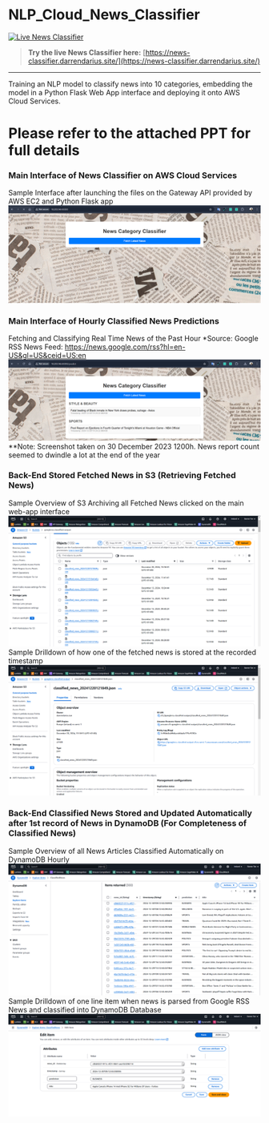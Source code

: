# NLP_Cloud_News_Classifier

[![Live News Classifier](https://img.shields.io/badge/Try%20it%20Live-News%20Classifier-blue?style=for-the-badge)](https://news-classifier.darrendarius.site/)

> **Try the live News Classifier here:** [https://news-classifier.darrendarius.site/](https://news-classifier.darrendarius.site/)

---

Training an NLP model to classify news into 10 categories, embedding the model in a Python Flask Web App interface and deploying it onto AWS Cloud Services.

# Please refer to the attached PPT for full details

### Main Interface of News Classifier on AWS Cloud Services
Sample Interface after launching the files on the Gateway API provided by AWS EC2 and Python Flask app
![Main Webapp Interface](Screenshots/Root_endpoint.png)

### Main Interface of Hourly Classified News Predictions
Fetching and Classifying Real Time News of the Past Hour
*Source: Google RSS News Feed: https://news.google.com/rss?hl=en-US&gl=US&ceid=US:en 
![Webapp Prediction Interface](Screenshots/Predict_endpoint.png)
**Note: Screenshot taken on 30 December 2023 1200h. News report count seemed to dwindle a lot at the end of the year

### Back-End Stored Fetched News in S3 (Retrieving Fetched News)
Sample Overview of S3 Archiving all Fetched News clicked on the main web-app interface
![S3 Overview](Screenshots/S3_overview.png)
Sample Drilldown of how one of the fetched news is stored at the recorded timestamp
![S3 Drilldown](Screenshots/S3_Drilldown_sample.png)

### Back-End Classified News Stored and Updated Automatically after 1st record of News in DynamoDB (For Completeness of Classified News)
Sample Overview of all News Articles Classified Automatically on DynamoDB Hourly
![DynamoDB Overview](Screenshots/DynamoDB_overview.png)
Sample Drilldown of one line item when news is parsed from Google RSS News and classified into DynamoDB Database
![DynamoDB Drilldown](Screenshots/DynamoDB_Drilldown_sample.png)

